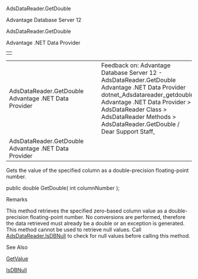 AdsDataReader.GetDouble




Advantage Database Server 12  

AdsDataReader.GetDouble

Advantage .NET Data Provider

|  |
| --- |
|  |

|  |  |  |  |  |
| --- | --- | --- | --- | --- |
| AdsDataReader.GetDouble  Advantage .NET Data Provider |  |  | Feedback on: Advantage Database Server 12 - AdsDataReader.GetDouble Advantage .NET Data Provider dotnet\_Adsdatareader\_getdouble Advantage .NET Data Provider > AdsDataReader Class > AdsDataReader Methods > AdsDataReader.GetDouble / Dear Support Staff, |  |
| AdsDataReader.GetDouble  Advantage .NET Data Provider |  |  |  |  |

Gets the value of the specified column as a double-precision floating-point number.

public double GetDouble( int columnNumber );

Remarks

This method retrieves the specified zero-based column value as a double-precision floating-point number. No conversions are performed, therefore the data retrieved must already be a double or an exception is generated. This method cannot be used to retrieve null values. Call [AdsDataReader.IsDBNull](dotnet_adsdatareader_isdbnull.htm) to check for null values before calling this method.

See Also

[GetValue](dotnet_adsdatareader_getvalue.htm)

[IsDBNull](dotnet_adsdatareader_isdbnull.htm)